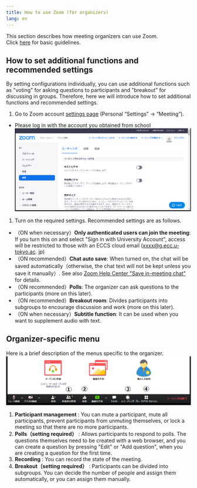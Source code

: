 ```yaml
---
title: How to use Zoom (for organizers)
lang: en
---
```



This section describes how meeting organizers can use Zoom.  
Click <a href="how_to_use" target="_blank">here</a> for basic guidelines.  
  

## How to set additional functions and recommended settings
By setting configurations individually, you can use additional functions such as "voting" for asking questions to participants and "breakout" for discussing in groups. 
Therefore, here we will introduce how to set additional functions and recommended settings.
  
1. Go to Zoom account <a href="https://zoom.us/profile/setting" target="_blank">settings page</a> (Personal “Settings” → “Meeting”).
  * Please log in with the account you obtained from school
  ![](img/zoom_host_setting.png)  
  
1. Turn on the required settings. Recommended settings are as follows.
  * （ON when necessary）**Only authenticated users can join the meeting**: If you turn this on and select "Sign in with University Account", access will be restricted to those with an ECCS cloud email (xxxx@g.ecc.u-tokyo.ac. jp) 
  * （ON recommended）**Chat auto save**: When turned on, the chat will be saved automatically（otherwise, the chat text will not be kept unless you save it manually）. See also <a href="https://support.zoom.us/hc/ja/articles/115004792763-%E3%83%9F%E3%83%BC%E3%83%86%E3%82%A3%E3%83%B3%E3%82%B0%E5%86%85%E3%83%81%E3%83%A3%E3%83%83%E3%83%88%E3%82%92%E4%BF%9D%E5%AD%98%E3%81%99%E3%82%8B" target="_blank">Zoom Help Center "Save in-meeting chat"</a> for details.
  * （ON recommended）**Polls**:  The organizer can ask questions to the participants (more on this later).
  * （ON recommended）**Breakout room**: Divides participants into subgroups to encourage discussion and work (more on this later).
  * （ON when necessary）**Subtitle function**: It can be used when you want to supplement audio with text.


## Organizer-specific menu
  
Here is a brief description of the menus specific to the organizer. 
  ![](img/zoom_host_main_menu.png)  
  
  1. **Participant management** : You can mute a participant, mute all participants, prevent participants from unmuting themselves, or lock a meeting so that there are no more participants.
  1. **Polls（setting required）** : Allows participants to respond to polls. The questions themselves need to be created with a web browser, and you can create a question by pressing "Edit" or "Add question", when you are creating a question for the first time.
  1. **Recording** : You can record the state of the meeting.
  1. **Breakout（setting required）** : Participants can be divided into subgroups. You can decide the number of people and assign them automatically, or you can assign them manually.
  

